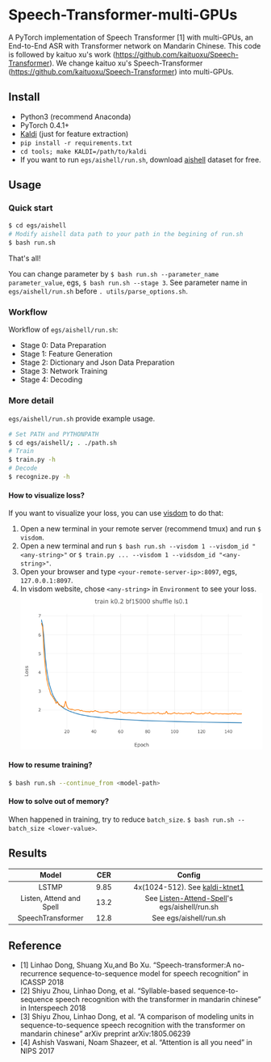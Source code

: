 # Speech-Transformer-multi-GPUs
A PyTorch implementation of Speech Transformer [1] with multi-GPUs, an End-to-End ASR with Transformer network on Mandarin Chinese. This code is followed by kaituo xu's work (https://github.com/kaituoxu/Speech-Transformer).
We change kaituo xu's Speech-Transformer (https://github.com/kaituoxu/Speech-Transformer) into multi-GPUs.

## Install
- Python3 (recommend Anaconda)
- PyTorch 0.4.1+
- [Kaldi](https://github.com/kaldi-asr/kaldi) (just for feature extraction)
- `pip install -r requirements.txt`
- `cd tools; make KALDI=/path/to/kaldi`
- If you want to run `egs/aishell/run.sh`, download [aishell](http://www.openslr.org/33/) dataset for free.

## Usage
### Quick start
```bash
$ cd egs/aishell
# Modify aishell data path to your path in the begining of run.sh 
$ bash run.sh
```
That's all!

You can change parameter by `$ bash run.sh --parameter_name parameter_value`, egs, `$ bash run.sh --stage 3`. See parameter name in `egs/aishell/run.sh` before `. utils/parse_options.sh`.
### Workflow
Workflow of `egs/aishell/run.sh`:
- Stage 0: Data Preparation
- Stage 1: Feature Generation
- Stage 2: Dictionary and Json Data Preparation
- Stage 3: Network Training
- Stage 4: Decoding
### More detail
`egs/aishell/run.sh` provide example usage.
```bash
# Set PATH and PYTHONPATH
$ cd egs/aishell/; . ./path.sh
# Train
$ train.py -h
# Decode
$ recognize.py -h
```
#### How to visualize loss?
If you want to visualize your loss, you can use [visdom](https://github.com/facebookresearch/visdom) to do that:
1. Open a new terminal in your remote server (recommend tmux) and run `$ visdom`.
2. Open a new terminal and run `$ bash run.sh --visdom 1 --visdom_id "<any-string>"` or `$ train.py ... --visdom 1 --vidsdom_id "<any-string>"`.
3. Open your browser and type `<your-remote-server-ip>:8097`, egs, `127.0.0.1:8097`.
4. In visdom website, chose `<any-string>` in `Environment` to see your loss.
![loss](egs/aishell/figures/train-k0.2-bf15000-shuffle-ls0.1.png)
#### How to resume training?
```bash
$ bash run.sh --continue_from <model-path>
```
#### How to solve out of memory?
When happened in training, try to reduce `batch_size`. `$ bash run.sh --batch_size <lower-value>`.

## Results
| Model | CER | Config |
| :---: | :-: | :----: |
| LSTMP | 9.85| 4x(1024-512). See [kaldi-ktnet1](https://github.com/kaituoxu/kaldi-ktnet1/blob/ktnet1/egs/aishell/s5/local/nnet1/run_4lstm.sh)|
| Listen, Attend and Spell | 13.2 | See [Listen-Attend-Spell](https://github.com/kaituoxu/Listen-Attend-Spell)'s egs/aishell/run.sh |
| SpeechTransformer | 12.8 | See egs/aishell/run.sh |

## Reference
- [1] Linhao Dong, Shuang Xu,and Bo Xu. “Speech-transformer:A no-recurrence sequence-to-sequence model for speech recognition” in ICASSP 2018
- [2] Shiyu Zhou, Linhao Dong, et al. “Syllable-based sequence-to-sequence speech recognition with the transformer in mandarin chinese” in Interspeech 2018
- [3] Shiyu Zhou, Linhao Dong, et al. “A comparison of modeling units in sequence-to-sequence speech recognition with the transformer on mandarin chinese” arXiv preprint arXiv:1805.06239
- [4] Ashish Vaswani, Noam Shazeer, et al. “Attention is all you need” in NIPS 2017
